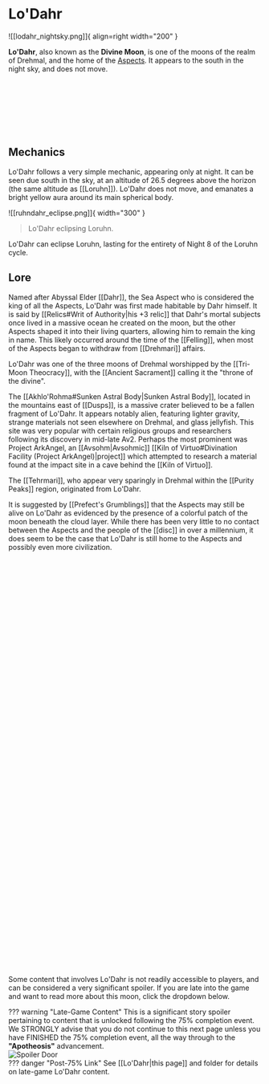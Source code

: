 # Lo'Dahr

![[lodahr_nightsky.png]]{ align=right width="200" }

**Lo'Dahr**, also known as the **Divine Moon**, is one of the moons of the realm of Drehmal, and the home of the [Aspects](/Lore/Higher_Beings/Aspects). It appears to the south in the night sky, and does not move.

<br> <br> <br> <br> <br> <br>

## Mechanics

Lo'Dahr follows a very simple mechanic, appearing only at night. It can be seen due south in the sky, at an altitude of 26.5 degrees above the horizon (the same altitude as [[Loruhn]]). Lo'Dahr does not move, and emanates a bright yellow aura around its main spherical body.

![[ruhndahr_eclipse.png]]{ width="300" }
> Lo'Dahr eclipsing Loruhn.

Lo'Dahr can eclipse Loruhn, lasting for the entirety of Night 8 of the Loruhn cycle.

## Lore

Named after Abyssal Elder [[Dahr]], the Sea Aspect who is considered the king of all the Aspects, Lo'Dahr was first made habitable by Dahr himself. It is said by [[Relics#Writ of Authority|his +3 relic]] that Dahr's mortal subjects once lived in a massive ocean he created on the moon, but the other Aspects shaped it into their living quarters, allowing him to remain the king in name. This likely occurred around the time of the [[Felling]], when most of the Aspects began to withdraw from [[Drehmari]] affairs.

Lo'Dahr was one of the three moons of Drehmal worshipped by the [[Tri-Moon Theocracy]], with the [[Ancient Sacrament]] calling it the "throne of the divine".

The [[Akhlo'Rohma#Sunken Astral Body|Sunken Astral Body]], located in the mountains east of [[Dusps]], is a massive crater believed to be a fallen fragment of Lo'Dahr. It appears notably alien, featuring lighter gravity, strange materials not seen elsewhere on Drehmal, and glass jellyfish. This site was very popular with certain religious groups and researchers following its discovery in mid-late Av2. Perhaps the most prominent was Project ArkAngel, an [[Avsohm|Avsohmic]] [[Kiln of Virtuo#Divination Facility (Project ArkAngel)|project]] which attempted to research a material found at the impact site in a cave behind the [[Kiln of Virtuo]].

The [[Tehrmari]], who appear very sparingly in Drehmal within the [[Purity Peaks]] region, originated from Lo'Dahr.

It is suggested by [[Prefect's Grumblings]] that the Aspects may still be alive on Lo'Dahr as evidenced by the presence of a colorful patch of the moon beneath the cloud layer. While there has been very little to no contact between the Aspects and the people of the [[disc]] in over a millennium, it does seem to be the case that Lo'Dahr is still home to the Aspects and possibly even more civilization.

<br> <br> <br> <br> <br> <br> <br> <br> <br> <br> <br> <br> <br> <br> <br> <br> <br> <br> <br> <br> <br> <br> <br> <br> <br> <br> <br> <br> <br> <br> <br> <br> <br> <br> <br> <br> <br> <br> <br> <br> <br> <br> <br> <br> <br> <br> <br> <br>

Some content that involves Lo'Dahr is not readily accessible to players, and can be considered a very significant spoiler. If you are late into the game and want to read more about this moon, click the dropdown below. 

??? warning "Late-Game Content"
    This is a significant story spoiler pertaining to content that is unlocked following the 75% completion event. We STRONGLY advise that you do not continue to this next page unless you have FINISHED the 75% completion event, all the way through to the **"Apotheosis"** advancement. <br>
    ![Spoiler Door](/assets/img/spoiler_door.png) <br>
    ??? danger "Post-75% Link"
        See [[Lo'Dahr|this page]] and folder for details on late-game Lo'Dahr content.
   